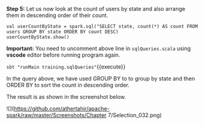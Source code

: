 

**Step 5:** Let us now look at the count of users by state and also arrange them in descending order of their count.

```
val userCountByState = spark.sql("SELECT state, count(*) AS count FROM users GROUP BY state ORDER BY count DESC)
userCountByState.show()
```

**Important:** You need to uncomment above line in `sqlQueries.scala` using **vscode** editor before running program again.

`sbt "runMain training.sqlQueries"`{{execute}} 

In the query above, we have used GROUP BY to to group by state and then ORDER BY to sort the count in descending order.

The result is as shown in the screenshot below.

![](https://github.com/athertahir/apache-spark/raw/master/Screenshots/Chapter 7/Selection_032.png)








